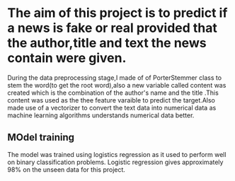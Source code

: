# The aim of this project is to predict if a news is fake or real provided that the author,title and text the news contain were given.

 During the data preprocessing stage,I made of of PorterStemmer class to stem the word(to get the root word),also a new variable called content was created which is the combination of the author's name and the title .This content was used as the thee feature varaible to predict the target.Also made use of a vectorizer to convert the text data into numerical data as machine learning algorithms understands numerical data better.

 ## MOdel training

 The model was trained using logistics regression as it used to perform well on binary classification problems. Logistic regression gives approximately 98% on the unseen data for this project.